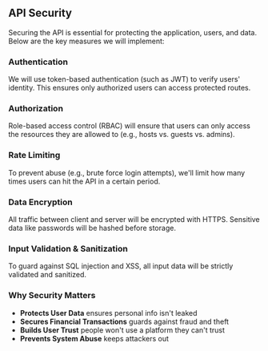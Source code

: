 ## API Security

Securing the API is essential for protecting the application, users, and data. Below are the key measures we will implement:

###  Authentication
We will use token-based authentication (such as JWT) to verify users' identity. This ensures only authorized users can access protected routes.

###  Authorization
Role-based access control (RBAC) will ensure that users can only access the resources they are allowed to (e.g., hosts vs. guests vs. admins).

###  Rate Limiting
To prevent abuse (e.g., brute force login attempts), we'll limit how many times users can hit the API in a certain period.

###  Data Encryption
All traffic between client and server will be encrypted with HTTPS. Sensitive data like passwords will be hashed before storage.

###  Input Validation & Sanitization
To guard against SQL injection and XSS, all input data will be strictly validated and sanitized.

###  Why Security Matters

- **Protects User Data**  ensures personal info isn't leaked
- **Secures Financial Transactions**  guards against fraud and theft
- **Builds User Trust**  people won't use a platform they can't trust
- **Prevents System Abuse** keeps attackers out
